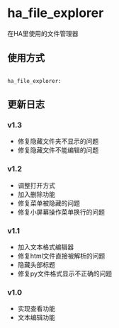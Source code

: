 # ha_file_explorer
在HA里使用的文件管理器



## 使用方式

```

ha_file_explorer:

```

## 更新日志

### v1.3
- 修复隐藏文件夹不显示的问题
- 修复隐藏文件不能编辑的问题

### v1.2
- 调整打开方式
- 加入删除功能
- 修复菜单被隐藏的问题
- 修复小屏幕操作菜单换行的问题

### v1.1
- 加入文本格式编辑器
- 修复html文件直接被解析的问题
- 隐藏头部标题
- 修复py文件格式显示不正确的问题

### v1.0
- 实现查看功能
- 文本编辑功能